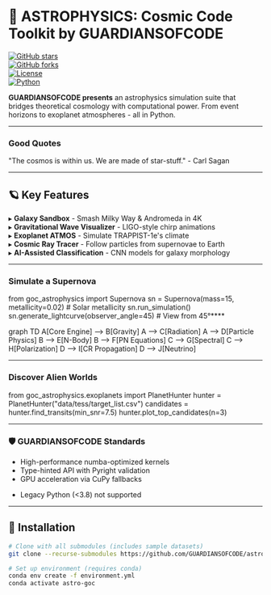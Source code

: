 # 🌠 ASTROPHYSICS: Cosmic Code Toolkit by GUARDIANSOFCODE  

[![GitHub stars](https://img.shields.io/github/stars/GUARDIANSOFCODE/astrophysics?style=for-the-badge)](https://github.com/GUARDIANSOFCODE/astrophysics)  
[![GitHub forks](https://img.shields.io/github/forks/GUARDIANSOFCODE/astrophysics?style=for-the-badge)](https://github.com/GUARDIANSOFCODE/astrophysics/network)  
[![License](https://img.shields.io/badge/license-MIT-blue?style=for-the-badge)](LICENSE)  
[![Python](https://img.shields.io/badge/Python-3.8%2B-blueviolet?style=for-the-badge&logo=python)](https://python.org)  

**GUARDIANSOFCODE presents** an astrophysics simulation suite that bridges theoretical cosmology with computational power. From event horizons to exoplanet atmospheres - all in Python.  

---

### Good Quotes 

"The cosmos is within us. We are made of star-stuff." - Carl Sagan

---

## 🪐 Key Features  
▸ **Galaxy Sandbox** - Smash Milky Way & Andromeda in 4K  
▸ **Gravitational Wave Visualizer** - LIGO-style chirp animations  
▸ **Exoplanet ATMOS** - Simulate TRAPPIST-1e's climate  
▸ **Cosmic Ray Tracer** - Follow particles from supernovae to Earth  
▸ **AI-Assisted Classification** - CNN models for galaxy morphology  

---
### Simulate a Supernova
from goc_astrophysics import Supernova
sn = Supernova(mass=15, metallicity=0.02)  # Solar metallicity
sn.run_simulation()
sn.generate_lightcurve(observer_angle=45)  # View from 45°****











graph TD
    A[Core Engine] --> B[Gravity]
    A --> C[Radiation]
    A --> D[Particle Physics]
    B --> E[N-Body]
    B --> F[PN Equations]
    C --> G[Spectral]
    C --> H[Polarization]
    D --> I[CR Propagation]
    D --> J[Neutrino]

---

### Discover Alien Worlds

from goc_astrophysics.exoplanets import PlanetHunter
hunter = PlanetHunter("data/tess/target_list.csv")
candidates = hunter.find_transits(min_snr=7.5)
hunter.plot_top_candidates(n=3)

---

### 🛡️ GUARDIANSOFCODE Standards

+ High-performance numba-optimized kernels
+ Type-hinted API with Pyright validation
+ GPU acceleration via CuPy fallbacks
- Legacy Python (<3.8) not supported

---








## 🚀 Installation  
```bash
# Clone with all submodules (includes sample datasets)
git clone --recurse-submodules https://github.com/GUARDIANSOFCODE/astrophysics.git

# Set up environment (requires conda)
conda env create -f environment.yml
conda activate astro-goc
